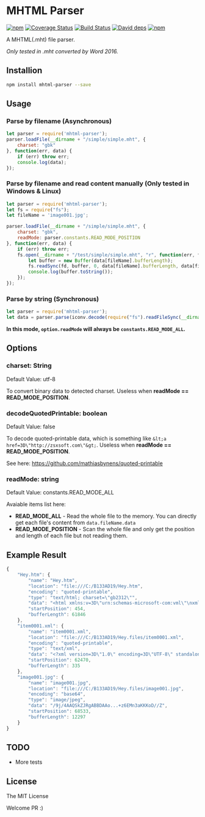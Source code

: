 MHTML Parser
==================================
[![npm](https://img.shields.io/npm/v/mhtml-parser.svg)](https://www.npmjs.com/package/mhtml-parser)
[![Coverage Status](https://coveralls.io/repos/zsxsoft/mhtml-parser/badge.svg)](https://coveralls.io/r/zsxsoft/mhtml-parser)
[![Build Status](https://travis-ci.org/zsxsoft/mhtml-parser.svg?branch=master)](https://travis-ci.org/zsxsoft/mhtml-parser)
[![David deps](https://david-dm.org/zsxsoft/mhtml-parser.svg)](https://david-dm.org/zsxsoft/mhtml-parser)
[![npm](https://img.shields.io/npm/dm/mhtml-parser.svg)](https://www.npmjs.com/package/mhtml-parser)

A MHTML(.mht) file parser.

*Only tested in .mht converted by Word 2016.*

## Installion
```bash
npm install mhtml-parser --save
```

## Usage

### Parse by filename (Asynchronous)
```javascript
let parser = require('mhtml-parser');
parser.loadFile(__dirname + "/simple/simple.mht", {
    charset: "gbk" 
}, function(err, data) {
    if (err) throw err;
    console.log(data);
});
```

### Parse by filename and read content manually (Only tested in Windows & Linux)
```javascript
let parser = require('mhtml-parser');
let fs = require("fs");
let fileName = 'image001.jpg';

parser.loadFile(__dirname + "/simple/simple.mht", {
    charset: "gbk", 
    readMode: parser.constants.READ_MODE_POSITION
}, function(err, data) {
    if (err) throw err;
    fs.open(__dirname + "/test/simple/simple.mht", "r", function(err, fd) {
	    let buffer = new Buffer(data[fileName].bufferLength);
	    fs.readSync(fd, buffer, 0, data[fileName].bufferLength, data[fileName].startPosition); 
	    console.log(buffer.toString());
	});
});

```

### Parse by string (Synchronous)
```javascript
let parser = require('mhtml-parser');
let data = parser.parse(iconv.decode(require("fs").readFileSync(__dirname + "/simple/simple.mht", null), "gbk"), {});
```

**In this mode, ``option.readMode`` will always be ``constants.READ_MODE_ALL``.**

## Options
### charset: String
Default Value: utf-8

To convert binary data to detected charset. Useless when **readMode == READ_MODE_POSITION**.

### decodeQuotedPrintable: boolean
Default Value: false

To decode quoted-printable data, which is something like ``&lt;a href=3D\"http://zsxsoft.com\"&gt;``. Useless when **readMode == READ_MODE_POSITION**.

See here: https://github.com/mathiasbynens/quoted-printable

### readMode: string
Default Value: constants.READ_MODE_ALL

Avaiable items list here: 
* **READ_MODE_ALL** - Read the whole file to the memory. You can directly get each file's content from ``data.fileName.data``
* **READ_MODE_POSITION** - Scan the whole file and only get the position and length of each file but not reading them. 


## Example Result
```javascript
{
	"Hey.htm": {
		"name": "Hey.htm",
		"location": "file:///C:/B133AD19/Hey.htm",
		"encoding": "quoted-printable",
		"type": "text/html; charset=\"gb2312\"",
		"data": "<html xmlns:v=3D\"urn:schemas-microsoft-com:vml\"\nxmlns:o=3D\"urn:schemas-micr>\n<li.....n<p class=3DMsoNormal><span lang=3DEN-US><o:p>&nbsp;</o:p></span></p>\n\n</div>\n\n</body>\n\n</html>",
		"startPosition": 454,
		"bufferLength": 61846
	},
	"item0001.xml": {
		"name": "item0001.xml",
		"location": "file:///C:/B133AD19/Hey.files/item0001.xml",
		"encoding": "quoted-printable",
		"type": "text/xml",
		"data": "<?xml version=3D\"1.0\" encoding=3D\"UTF-8\" standalone=3D\"no\"?><b:Sources xmln=\ns:b=3D\"http://schemas.openxmlformats.org/officeDocument/2006/bibliography\" =\nxmlns=3D\"http://schemas.openxmlformats.org/officeDocument/2006/bibliography=\n\" SelectedStyle=3D\"\\APASixthEditionOfficeOnline.xsl\" StyleName=3D\"APA\" Vers=\nion=3D\"6\"></b:Sources>",
		"startPosition": 62470,
		"bufferLength": 335
	},
	"image001.jpg": {
		"name": "image001.jpg",
		"location": "file:///C:/B133AD19/Hey.files/image001.jpg",
		"encoding": "base64",
		"type": "image/jpeg",
		"data": "/9j/4AAQSkZJRgABBDAAo...+z6EMn3aKKKoD//Z",
		"startPosition": 68533,
		"bufferLength": 12297
	}
}


```

## TODO
* More tests


## License
The MIT License

Welcome PR :)